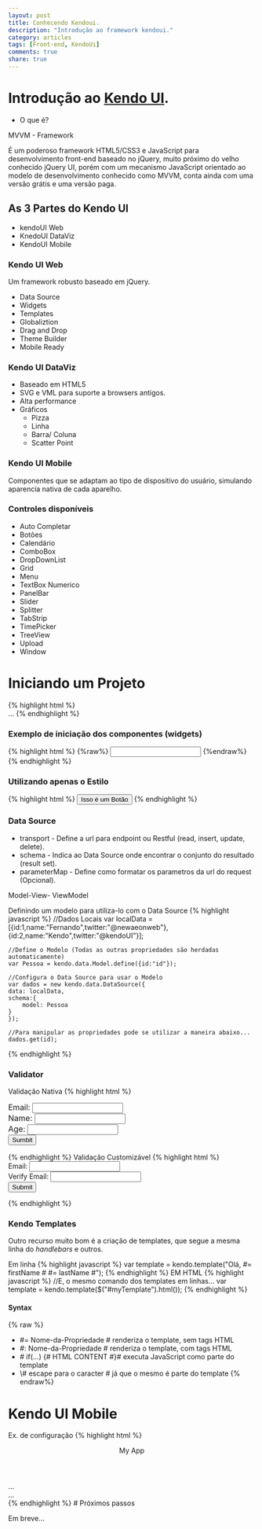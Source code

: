 ```yaml
---
layout: post
title: Conhecendo Kendoui.
description: "Introdução ao framework kendoui."
category: articles
tags: [Front-end, KendoUi]
comments: true
share: true
---
```


# Introdução ao [Kendo UI](http://www.kendoui.com).

* O que é?

MVVM - Framework

É um poderoso framework HTML5/CSS3 e JavaScript para desenvolvimento front-end baseado no jQuery, muito próximo do velho conhecido jQuery UI, porém com um mecanismo JavaScript orientado ao modelo de desenvolvimento conhecido como MVVM, conta ainda com uma versão grátis e uma versão paga.

## As 3 Partes do Kendo UI

* kendoUI Web
* KnedoUI DataViz
* KendoUI Mobile

### Kendo UI Web

Um framework robusto baseado em jQuery.

* Data Source
* Widgets
* Templates
* Globaliztion
* Drag and Drop
* Theme Builder
* Mobile Ready

### Kendo UI DataViz

* Baseado em HTML5
* SVG e VML para suporte a browsers antigos.
* Alta performance
* Gráficos
	* Pizza
	* Linha
	* Barra/ Coluna
	* Scatter Point

### Kendo UI Mobile

Componentes que se adaptam ao tipo de dispositivo do usuário, simulando aparencia nativa de cada aparelho.

### Controles disponíveis

* Auto Completar
* Botôes
* Calendário
* ComboBox
* DropDownList
* Grid
* Menu
* TextBox Numerico
* PanelBar
* Slider
* Splitter
* TabStrip
* TimePicker
* TreeView
* Upload
* Window

# Iniciando um Projeto
{% highlight html %}
	<!DOCTYPE html>
	<html lang="en">
		<head>
			<meta charset="utf-8" />
			<title>Kendo UI Web</title>   
			<!--Estilo Base-->
			<link href="styles/kendo.common.css" rel="stylesheet"/>
			<!--Tema em Uso-->
			<link href="styles/kendo.silver.css" rel="stylesheet"/>
		</head>
		<body>
			...
			<script src="//ajax.googleapis.com/ajax/libs/jquery/1.9.1/jquery.min.js"></script>
			<script src="scripts/kendo.all.min.js"></script>
			<!--Lib completa, mas podemos utilizar os componentes individuais-->
		</body>
	</html>
{% endhighlight %}
### Exemplo de iniciação dos componentes (widgets)
{% highlight html %}
    {%raw%}
	<input id="auto-completar" />
	<script type="text/javascript">
	$(function(){
		var data = ["Animal","Antilope","Bird","Bath","Bellow"];
		$("#auto-completar").kendoAutoComplete(data);
	});
	</script>
	{%endraw%}
{% endhighlight %}
### Utilizando apenas o Estilo
{% highlight html %}
	<button class="k-button">Isso é um Botão</button>
{% endhighlight %}
### Data Source

* transport - Define a url para endpoint ou Restful (read, insert, update, delete).
* schema - Indica ao Data Source onde encontrar o conjunto do resultado (result set).
* parameterMap - Define como formatar os parametros da url do request (Opcional).

Model-View- ViewModel

Definindo um modelo para utiliza-lo com o Data Source
{% highlight javascript %}
	//Dados Locais
	var localData = [{id:1,name:"Fernando",twitter:"@newaeonweb"},{id:2,name:"Kendo",twitter:"@kendoUI"}];

	//Define o Modelo (Todas as outras propriedades são herdadas automaticamente)
	var Pessoa = kendo.data.Model.define({id:"id"});

	//Configura o Data Source para usar o Modelo
	var dados = new kendo.data.DataSource({
    data: localData,
    schema:{
        model: Pessoa
    }
	}); 

	//Para manipular as propriedades pode se utilizar a maneira abaixo...
	dados.get(id);
{% endhighlight %}
### Validator

Validação Nativa
{% highlight html %}
	<form id="kValForm" style="font-size:16px;">
    Email: <input type="email" required class="k-widget" /><br />
    Name: <input type="text" required class="k-input" /><br />
    Age: <input type="number" class="k-input" /><br />
    <input type="submit" value="Sumbit" class="k-button" />
	</form>
	<script type="text/javascript">
    $(function() {
         $("#kValForm").kendoValidator();		
    });
	</script>
{% endhighlight %}
Validação Customizável
{% highlight html %}
	<form id="kValCustom">
    Email: <input type="email" id="email" name="email" required /><br />
    Verify Email: <input type="email" id="vEmail" name="vemail" /><br />
    <input type="submit" value="Submit" class="k-button" />
	</form>
	<script type="text/javascript">
    $(function() {
         $("#kValCustom").kendoValidator({
             rules:{
                 emailMatch: function(input) {
                     if(!input.is("[name=vemail]")) return true;
                     return (input.val() == $("[name=email]").val());
                 }     		 			
             },
             messages:{
                 emailMatch:"Email deve ser igual"
             }
         });	     
    });
	</script>
{% endhighlight %}
### Kendo Templates

Outro recurso muito bom é a criação de templates, que segue a mesma linha do _handlebars_ e outros.

Em linha
{% highlight javascript %}
	var template = kendo.template("Olá, #= firstName # #= lastName #");
{% endhighlight %}
EM HTML
{% highlight javascript %}
	<script id="myTemplate" type="text/x-kendo-template">
    Olá, #= firstName # #= lastName #
	</script>
	//E, o mesmo comando dos templates em linhas...
	var template = kendo.template($("#myTemplate").html());
{% endhighlight %}
#### Syntax
{% raw %}
* \#= Nome-da-Propriedade \#
renderiza o template, sem tags HTML
* \#: Nome-da-Propriedade \#
renderiza o template, com tags HTML
* \# if(...) {\# HTML CONTENT \#}\#
executa JavaScript como parte do template
* \\#
escape para o caracter # já que o mesmo é parte do template
{% endraw%}
# Kendo UI Mobile

Ex. de configuração
{% highlight html %}
	<div data-role="view" id="index" data-url="/" data-animation="slide">
   <header data-role="header">
      <div data-role="navbar" class="km-navbar">
        <span data-role="view-title">My App</span>
      </div>
   </header>
   <div data-role="content">
   ...
   </div>       
   <footer data-role="footer" data-id="default">
      <div data-role="tabstrip" data-selected-index="0">
        ...
      </div>
   </footer>
	</div>
{% endhighlight %}
# Próximos passos

Em breve...





	













	








